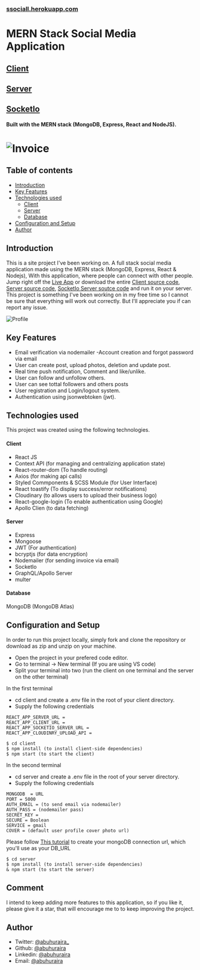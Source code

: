 ### [ssociall.herokuapp.com](https://ssociall.herokuapp.com/)

# MERN Stack Social Media Application

## [Client](https://github.com/abuhuraira24/socialClient)
## [Server](https://github.com/abuhuraira24/socialServer)
## [SocketIo](https://github.com/abuhuraira24/socketIo_server)


#### Built with the MERN stack (MongoDB, Express, React and NodeJS).
![Invoice](https://res.cloudinary.com/dza2t1htw/image/upload/v1659948547/Screenshot_75_q8cedq.png)
=
## Table of contents

- [Introduction](#introduction)
- [Key Features](#key-features)
- [Technologies used](#technologies-used)
  - [Client](#client)
  - [Server](#server)
  - [Database](#database)
- [Configuration and Setup](#configuration-and-setup)
- [Author](#author)
## Introduction

This is a site project I've been working on. A full stack social media application made using the MERN stack (MongoDB, Express, React & Nodejs), With this application, where people can connect with other people. Jump right off the [Live App](https://ssociall.herokuapp.com/login) or download the entire [Client source code](https://github.com/abuhuraira24/socialClient), [Server source code](https://github.com/abuhuraira24/socialServer), [SocketIo Server soutce code](https://github.com/abuhuraira24/socketIo_server) and run it on your server. This project is something I've been working on in my free time so I cannot be sure that everything will work out correctly. But I'll appreciate you if can report any issue.

![Profile](https://res.cloudinary.com/dza2t1htw/image/upload/v1660057956/Screenshot_78_atazwu.png)

## Key Features

- Email verification  via nodemailer
-Account creation and forgot password via email
- User can create post, upload photos, deletion and update post.
- Real time push notification, Comment and like/unlike.
- User can follow and unfollow others.
- User can see tottal followers and others posts
- User registration and Login/logout system.
- Authentication using jsonwebtoken (jwt).

## Technologies used

This project was created using the following technologies.

#### Client

- React JS
- Context API (for managing and centralizing application state)
- React-router-dom (To handle routing)
- Axios (for making api calls)
- Styled Commponents & SCSS Module (for User Interface)
- React toastify  (To display success/error notifications)
- Cloudinary (to allows users to upload their business logo)
- React-google-login (To enable authentication using Google)
- Apollo Clien (to data fetching)

#### Server

- Express
- Mongoose
- JWT (For authentication)
- bcryptjs (for data encryption)
- Nodemailer (for sending invoice via email)
- SocketIo
- GraphQL/Apollo Server
- multer

#### Database

MongoDB (MongoDB Atlas)

## Configuration and Setup

In order to run this project locally, simply fork and clone the repository or download as zip and unzip on your machine.

- Open the project in your prefered code editor.
- Go to terminal -> New terminal (If you are using VS code)
- Split your terminal into two (run the client on one terminal and the server on the other terminal)

In the first terminal

- cd client and create a .env file in the root of your client directory.
- Supply the following credentials

```
REACT_APP_SERVER_URL =
REACT_APP_CLIENT_URL = 
REACT_APP_SOCKETIO_SERVER_URL = 
REACT_APP_CLOUDINRY_UPLOAD_API =

```

```
$ cd client
$ npm install (to install client-side dependencies)
$ npm start (to start the client)
```

In the second terminal

- cd server and create a .env file in the root of your server directory.
- Supply the following credentials

```
MONGODB  = URL
PORT = 5000
AUTH_EMAIL = (to send email via nodemailer)
AUTH_PASS = (nodemailer pass)
SECRET_KEY = 
SECURE = Boolean
SERVICE = gmail
COVER = (default user profile cover photo url)
```

Please follow [This tutorial](https://dev.to/dalalrohit/how-to-connect-to-mongodb-atlas-using-node-js-k9i) to create your mongoDB connection url, which you'll use as your DB_URL

```
$ cd server
$ npm install (to install server-side dependencies)
& npm start (to start the server)
```


## Comment

I intend to keep adding more features to this application, so if you like it, please give it a star, that will encourage me to
to keep improving the project.

## Author

- Twitter: [@abuhuraira\_](https://twitter.com/abuhuraira24)
- Github: [@abuhuraira](https://github.com/abuhuraira24)
- Linkedin: [@abuhuraira](https://www.linkedin.com/in/abu-huraira-34423821b/)
- Email: [@abuhuraira](mailto:devloperabuhuraira@gmail.com)

